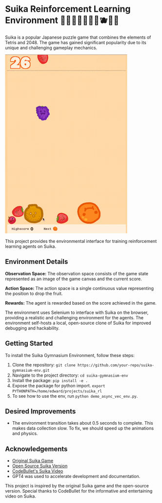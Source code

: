 # Suika Reinforcement Learning Environment 🍉🍇🍊🍍🍌🍎🍐🫐🥝🥥
Suika is a popular Japanese puzzle game that combines the elements of Tetris and 2048. The game has gained significant popularity due to its unique and challenging gameplay mechanics.

![Suika Gameplay GIF](suika_gameplay.gif)

This project provides the environmental interface for training reinforcement learning agents on Suika. 

## Environment Details
**Observation Space:** The observation space consists of the game state represented as an image of the game canvas and the current score.

**Action Space:** The action space is a single continuous value representing the position to drop the fruit.

**Rewards:** The agent is rewarded based on the score achieved in the game.

The environment uses Selenium to interface with Suika on the browser, providing a realistic and challenging environment for the agents. The environment self-hosts a local, open-source clone of Suika for improved debugging and hackability.

## Getting Started
To install the Suika Gymnasium Environment, follow these steps:

1. Clone the repository: `git clone https://github.com/your-repo/suika-gymnasium-env.git`
2. Navigate to the project directory: `cd suika-gymnasium-env`
4. Install the package: `pip install -e .`
5. Expose the package for python import. `export PYTHONPATH=/home/edward/projects/suika_rl`
6. To see how to use the env, run `python demo_async_vec_env.py`.

## Desired Improvements
- The environment transition takes about 0.5 seconds to complete. This makes data collection slow. To fix, we should speed up the animations and physics. 

## Acknowledgements

- [Original Suika Game](https://suikagame.com/)
- [Open Source Suika Version](https://github.com/TomboFry/suika-game)
- [CodeBullet's Suika Video](https://www.youtube.com/watch?v=QbwgQSwMSGM)
- GPT4 was used to accelerate development and documentation.

This project is inspired by the original Suika game and the open-source version. Special thanks to CodeBullet for the informative and entertaining video on Suika.